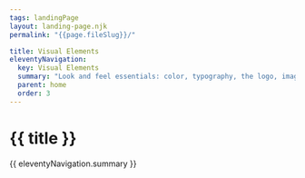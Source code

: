 ```yaml
---
tags: landingPage
layout: landing-page.njk
permalink: "{{page.fileSlug}}/"

title: Visual Elements
eleventyNavigation:
  key: Visual Elements
  summary: "Look and feel essentials: color, typography, the logo, image guidance, icons, and more."
  parent: home
  order: 3
---
```


# {{ title }}

{{ eleventyNavigation.summary }}
